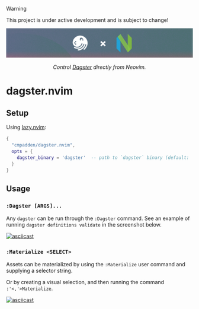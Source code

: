 > [!WARNING]
> This project is under active development and is subject to change!

<div align="center">
    <img alt="Banner" src=".github/banner.png">
    <br>
    <p>
        <i>Control <a href="https://dagster.io">Dagster</a> directly from Neovim.</i>
    </p>
</div>

# dagster.nvim

## Setup

Using [lazy.nvim](https://github.com/folke/lazy.nvim):

```lua
{
  "cmpadden/dagster.nvim",
  opts = {
    dagster_binary = 'dagster'  -- path to `dagster` binary (default: 'dagster')
  }
}
```

## Usage

### `:Dagster [ARGS]...`

Any `dagster` can be run through the `:Dagster` command. See an example of running `dagster definitions validate` in the screenshot below.

[![asciicast](https://asciinema.org/a/691688.svg)](https://asciinema.org/a/691688)

### `:Materialize <SELECT>`

Assets can be materialized by using the `:Materialize` user command and supplying a selector string.

Or by creating a visual selection, and then running the command `:'<,'>Materialize`.

[![asciicast](https://asciinema.org/a/691691.svg)](https://asciinema.org/a/691691)
